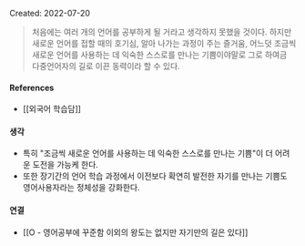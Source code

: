 Created: 2022-07-20

>처음에는 여러 개의 언어를 공부하게 될 거라고 생각하지 못했을 것이다. 하지만 새로운 언어를 접할 때의 호기심, 알아 나가는 과정이 주는 즐거움, 어느덧 조금씩 새로운 언어를 사용하는 데 익숙한 스스로를 만나는 기쁨이야말로 그로 하여금 다중언어자의 길로 이끈 동력이라 할 수 있다.

#### References
- [[외국어 학습담]]

#### 생각
- 특히 "조금씩 새로운 언어를 사용하는 데 익숙한 스스로를 만나는 기쁨"이 더 어려운 도전을 가능케 한다.  
- 또한 장기간의 언어 학습 과정에서 이전보다 확연히 발전한 자기를 만나는 기쁨도 영어사용자라는 정체성을 강화한다.

#### 연결
- [[O - 영어공부에 꾸준함 이외의 왕도는 없지만 자기만의 길은 있다]]